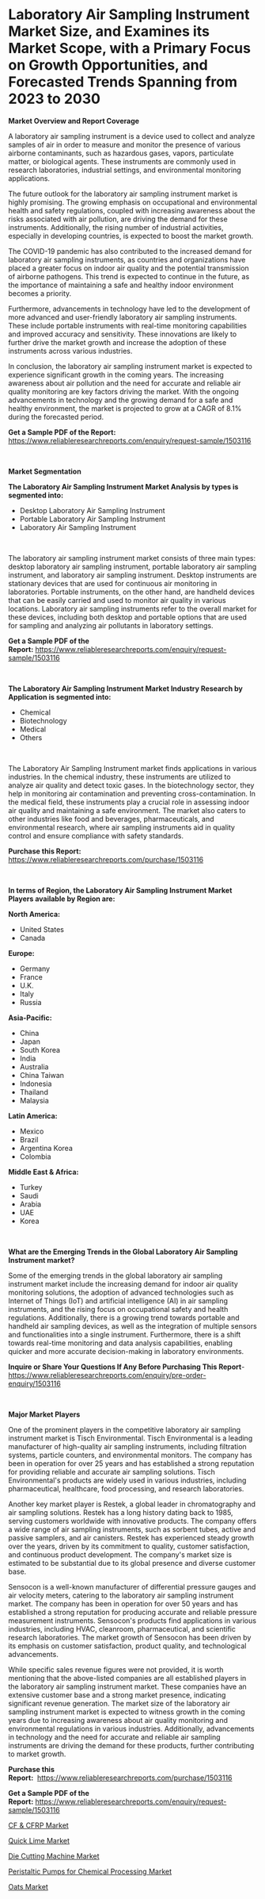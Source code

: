 <p><h1>Laboratory Air Sampling Instrument Market Size, and Examines its Market Scope, with a Primary Focus on Growth Opportunities, and Forecasted Trends Spanning from 2023 to 2030</h1></p><p><strong>Market Overview and Report Coverage</strong></p>
<p><p>A laboratory air sampling instrument is a device used to collect and analyze samples of air in order to measure and monitor the presence of various airborne contaminants, such as hazardous gases, vapors, particulate matter, or biological agents. These instruments are commonly used in research laboratories, industrial settings, and environmental monitoring applications.</p><p>The future outlook for the laboratory air sampling instrument market is highly promising. The growing emphasis on occupational and environmental health and safety regulations, coupled with increasing awareness about the risks associated with air pollution, are driving the demand for these instruments. Additionally, the rising number of industrial activities, especially in developing countries, is expected to boost the market growth.</p><p>The COVID-19 pandemic has also contributed to the increased demand for laboratory air sampling instruments, as countries and organizations have placed a greater focus on indoor air quality and the potential transmission of airborne pathogens. This trend is expected to continue in the future, as the importance of maintaining a safe and healthy indoor environment becomes a priority.</p><p>Furthermore, advancements in technology have led to the development of more advanced and user-friendly laboratory air sampling instruments. These include portable instruments with real-time monitoring capabilities and improved accuracy and sensitivity. These innovations are likely to further drive the market growth and increase the adoption of these instruments across various industries.</p><p>In conclusion, the laboratory air sampling instrument market is expected to experience significant growth in the coming years. The increasing awareness about air pollution and the need for accurate and reliable air quality monitoring are key factors driving the market. With the ongoing advancements in technology and the growing demand for a safe and healthy environment, the market is projected to grow at a CAGR of 8.1% during the forecasted period.</p></p>
<p><strong>Get a Sample PDF of the Report:</strong> <a href="https://www.reliableresearchreports.com/enquiry/request-sample/1503116">https://www.reliableresearchreports.com/enquiry/request-sample/1503116</a></p>
<p>&nbsp;</p>
<p><strong>Market Segmentation</strong></p>
<p><strong>The Laboratory Air Sampling Instrument Market Analysis by types is segmented into:</strong></p>
<p><ul><li>Desktop Laboratory Air Sampling Instrument</li><li>Portable Laboratory Air Sampling Instrument</li><li>Laboratory Air Sampling Instrument</li></ul></p>
<p>&nbsp;</p>
<p><p>The laboratory air sampling instrument market consists of three main types: desktop laboratory air sampling instrument, portable laboratory air sampling instrument, and laboratory air sampling instrument. Desktop instruments are stationary devices that are used for continuous air monitoring in laboratories. Portable instruments, on the other hand, are handheld devices that can be easily carried and used to monitor air quality in various locations. Laboratory air sampling instruments refer to the overall market for these devices, including both desktop and portable options that are used for sampling and analyzing air pollutants in laboratory settings.</p></p>
<p><strong>Get a Sample PDF of the Report:</strong>&nbsp;<a href="https://www.reliableresearchreports.com/enquiry/request-sample/1503116">https://www.reliableresearchreports.com/enquiry/request-sample/1503116</a></p>
<p>&nbsp;</p>
<p><strong>The Laboratory Air Sampling Instrument Market Industry Research by Application is segmented into:</strong></p>
<p><ul><li>Chemical</li><li>Biotechnology</li><li>Medical</li><li>Others</li></ul></p>
<p>&nbsp;</p>
<p><p>The Laboratory Air Sampling Instrument market finds applications in various industries. In the chemical industry, these instruments are utilized to analyze air quality and detect toxic gases. In the biotechnology sector, they help in monitoring air contamination and preventing cross-contamination. In the medical field, these instruments play a crucial role in assessing indoor air quality and maintaining a safe environment. The market also caters to other industries like food and beverages, pharmaceuticals, and environmental research, where air sampling instruments aid in quality control and ensure compliance with safety standards.</p></p>
<p><strong>Purchase this Report:</strong>&nbsp; <a href="https://www.reliableresearchreports.com/purchase/1503116">https://www.reliableresearchreports.com/purchase/1503116</a></p>
<p>&nbsp;</p>
<p><strong>In terms of Region, the Laboratory Air Sampling Instrument Market Players available by Region are:</strong></p>
<p>
    <p> <strong> North America: </strong>
        <ul>
            <li>United States</li>
            <li>Canada</li>
        </ul>
        </p> 
    <p> <strong> Europe: </strong>
        <ul>
            <li>Germany</li>
            <li>France</li>
            <li>U.K.</li>
            <li>Italy</li>
            <li>Russia</li>
        </ul>
        </p> 
    <p> <strong> Asia-Pacific: </strong>
        <ul>
            <li>China</li>
            <li>Japan</li>
            <li>South Korea</li>
            <li>India</li>
            <li>Australia</li>
            <li>China Taiwan</li>
            <li>Indonesia</li>
            <li>Thailand</li>
            <li>Malaysia</li>
        </ul>
        </p> 
    <p> <strong> Latin America: </strong>
        <ul>
            <li>Mexico</li>
            <li>Brazil</li>
            <li>Argentina Korea</li>
            <li>Colombia</li>
        </ul>
        </p> 
    <p> <strong> Middle East & Africa: </strong>
        <ul>
            <li>Turkey</li>
            <li>Saudi</li>
            <li>Arabia</li>
            <li>UAE</li>
            <li>Korea</li>
        </ul>
    </p>
    </p>
<p>&nbsp;</p>
<p><strong>What are the Emerging Trends in the Global Laboratory Air Sampling Instrument market?</strong></p>
<p><p>Some of the emerging trends in the global laboratory air sampling instrument market include the increasing demand for indoor air quality monitoring solutions, the adoption of advanced technologies such as Internet of Things (IoT) and artificial intelligence (AI) in air sampling instruments, and the rising focus on occupational safety and health regulations. Additionally, there is a growing trend towards portable and handheld air sampling devices, as well as the integration of multiple sensors and functionalities into a single instrument. Furthermore, there is a shift towards real-time monitoring and data analysis capabilities, enabling quicker and more accurate decision-making in laboratory environments.</p></p>
<p><strong>Inquire or Share Your Questions If Any Before Purchasing This Report</strong>- <a href="https://www.reliableresearchreports.com/enquiry/pre-order-enquiry/1503116">https://www.reliableresearchreports.com/enquiry/pre-order-enquiry/1503116</a></p>
<p>&nbsp;</p>
<p><strong>Major Market Players</strong></p>
<p><p>One of the prominent players in the competitive laboratory air sampling instrument market is Tisch Environmental. Tisch Environmental is a leading manufacturer of high-quality air sampling instruments, including filtration systems, particle counters, and environmental monitors. The company has been in operation for over 25 years and has established a strong reputation for providing reliable and accurate air sampling solutions. Tisch Environmental's products are widely used in various industries, including pharmaceutical, healthcare, food processing, and research laboratories.</p><p>Another key market player is Restek, a global leader in chromatography and air sampling solutions. Restek has a long history dating back to 1985, serving customers worldwide with innovative products. The company offers a wide range of air sampling instruments, such as sorbent tubes, active and passive samplers, and air canisters. Restek has experienced steady growth over the years, driven by its commitment to quality, customer satisfaction, and continuous product development. The company's market size is estimated to be substantial due to its global presence and diverse customer base.</p><p>Sensocon is a well-known manufacturer of differential pressure gauges and air velocity meters, catering to the laboratory air sampling instrument market. The company has been in operation for over 50 years and has established a strong reputation for producing accurate and reliable pressure measurement instruments. Sensocon's products find applications in various industries, including HVAC, cleanroom, pharmaceutical, and scientific research laboratories. The market growth of Sensocon has been driven by its emphasis on customer satisfaction, product quality, and technological advancements.</p><p>While specific sales revenue figures were not provided, it is worth mentioning that the above-listed companies are all established players in the laboratory air sampling instrument market. These companies have an extensive customer base and a strong market presence, indicating significant revenue generation. The market size of the laboratory air sampling instrument market is expected to witness growth in the coming years due to increasing awareness about air quality monitoring and environmental regulations in various industries. Additionally, advancements in technology and the need for accurate and reliable air sampling instruments are driving the demand for these products, further contributing to market growth.</p></p>
<p><strong>Purchase this Report:</strong>&nbsp;&nbsp;<a href="https://www.reliableresearchreports.com/purchase/1503116">https://www.reliableresearchreports.com/purchase/1503116</a></p>
<p></p>
<p><strong>Get a Sample PDF of the Report:</strong>&nbsp;<a href="https://www.reliableresearchreports.com/enquiry/request-sample/1503116">https://www.reliableresearchreports.com/enquiry/request-sample/1503116</a></p>
<p><p><a href="https://www.linkedin.com/pulse/cf-amp-cfrp-market-research-report-unlocks-analysis-financial/">CF & CFRP Market</a></p><p><a href="https://medium.com/@nayelibosco/quick-lime-market-size-growth-forecast-2023-2030-6cd68d70f7f7">Quick Lime Market</a></p><p><a href="https://www.linkedin.com/pulse/die-cutting-machine-market-size-share-amp-trends-analysis/">Die Cutting Machine Market</a></p><p><a href="https://github.com/Krish2023na/Market-Research-Report-List-1/blob/main/peristaltic-pumps-for-chemical-processing-market.md">Peristaltic Pumps for Chemical Processing Market</a></p><p><a href="https://medium.com/@eltaroberts2662/oats-market-size-growth-forecast-2023-2030-99b724fc0ff6">Oats Market</a></p></p>